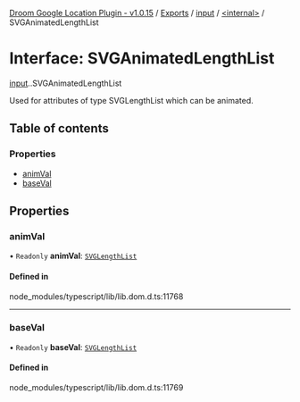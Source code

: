 [Droom Google Location Plugin - v1.0.15](../README.md) / [Exports](../modules.md) / [input](../modules/input.md) / [<internal\>](../modules/input._internal_.md) / SVGAnimatedLengthList

# Interface: SVGAnimatedLengthList

[input](../modules/input.md).[<internal>](../modules/input._internal_.md).SVGAnimatedLengthList

Used for attributes of type SVGLengthList which can be animated.

## Table of contents

### Properties

- [animVal](input._internal_.SVGAnimatedLengthList.md#animval)
- [baseVal](input._internal_.SVGAnimatedLengthList.md#baseval)

## Properties

### animVal

• `Readonly` **animVal**: [`SVGLengthList`](../modules/input._internal_.md#svglengthlist)

#### Defined in

node_modules/typescript/lib/lib.dom.d.ts:11768

___

### baseVal

• `Readonly` **baseVal**: [`SVGLengthList`](../modules/input._internal_.md#svglengthlist)

#### Defined in

node_modules/typescript/lib/lib.dom.d.ts:11769
